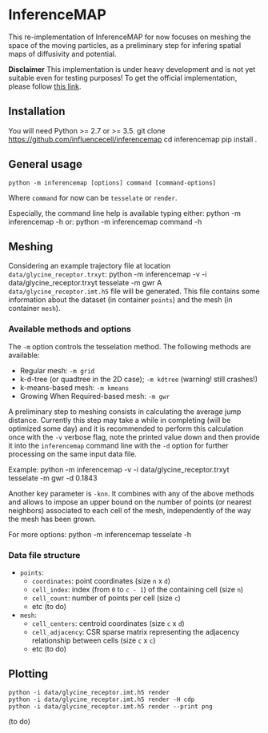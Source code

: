 # InferenceMAP

This re-implementation of InferenceMAP for now focuses on meshing the space of the moving particles, as a preliminary step for infering spatial maps of diffusivity and potential.

**Disclaimer**
This implementation is under heavy development and is not yet suitable even for testing purposes!
To get the official implementation, please follow [this link](https://research.pasteur.fr/en/software/inferencemap/ "research.pasteur.fr/en/software/inferencemap").

## Installation
You will need Python >= 2.7 or >= 3.5.
	git clone https://github.com/influencecell/inferencemap
	cd inferencemap
	pip install .

## General usage
	python -m inferencemap [options] command [command-options]
Where `command` for now can be `tesselate` or `render`.

Especially, the command line help is available typing either:
	python -m inferencemap -h
or:
	python -m inferencemap command -h

## Meshing
Considering an example trajectory file at location `data/glycine_receptor.trxyt`:
	python -m inferencemap -v -i data/glycine_receptor.trxyt tesselate -m gwr
A `data/glycine_receptor.imt.h5` file will be generated. This file contains some information about the dataset (in container `points`) and the mesh (in container `mesh`).

### Available methods and options
The `-m` option controls the tesselation method. The following methods are available:

* Regular mesh: `-m grid`
* k-d-tree (or quadtree in the 2D case); `-m kdtree` (warning! still crashes!)
* k-means-based mesh: `-m kmeans`
* Growing When Required-based mesh: `-m gwr`

A preliminary step to meshing consists in calculating the average jump distance. Currently this step may take a while in completing (will be optimized some day) and it is recommended to perform this calculation once with the `-v` verbose flag, note the printed value down and then provide it into the `inferencemap` command line with the `-d` option for further processing on the same input data file.

Example:
	python -m inferencemap -v -i data/glycine_receptor.trxyt tesselate -m gwr -d 0.1843

Another key parameter is `-knn`. It combines with any of the above methods and allows to impose an upper bound on the number of points (or nearest neighbors) associated to each cell of the mesh, independently of the way the mesh has been grown.

For more options:
	python -m inferencemap tesselate -h

### Data file structure
* `points`:
	* `coordinates`: point coordinates (size `n` x `d`)
	* `cell_index`: index (from `0` to `c - 1`) of the containing cell (size `n`)
	* `cell_count`: number of points per cell (size `c`)
	* etc (to do)
* `mesh`:
	* `cell_centers`: centroid coordinates (size `c` x `d`)
	* `cell_adjacency`: CSR sparse matrix representing the adjacency relationship between cells (size `c` x `c`)
	* etc (to do)

## Plotting
	python -i data/glycine_receptor.imt.h5 render
	python -i data/glycine_receptor.imt.h5 render -H cdp
	python -i data/glycine_receptor.imt.h5 render --print png
(to do)

